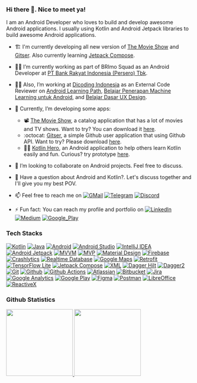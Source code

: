 ### Hi there 👋. Nice to meet ya!

I am an Android Developer who loves to build and develop awesome Android applications. I usually using Kotlin and Android Jetpack libraries to build awesome Android applications.
- :building_construction: I'm currently developing all new version of [The Movie Show](https://github.com/yumtaufikhidayat/the-movie-show-kt) and [Gitser](https://github.com/yumtaufikhidayat/gitser-kt). Also currently learning [Jetpack Compose](https://developer.android.com/develop/ui/compose).
- :technologist: I’m currently working as part of BRImo Squad as an Android Developer at [PT Bank Rakyat Indonesia (Persero) Tbk](https://bri.co.id/).
- :construction_worker_man: Also, I’m working at [Dicoding Indonesia](https://dicoding.com) as an External Code Reviewer on [Android Learning Path](https://www.dicoding.com/learningpaths/7), [Belajar Penerapan Machine Learning untuk Android](https://www.dicoding.com/academies/663), and [Belajar Dasar UX Design](https://www.dicoding.com/academies/335).
- 🌱 Currently, I’m developing some apps:
  - 📽️ [The Movie Show](https://github.com/yumtaufikhidayat/the-movie-show-kt), a catalog application that has a lot of movies and TV shows. Want to try? You can download it [here](https://play.google.com/store/apps/details?id=com.taufik.themovieshow).
  - :octocat: [Gitser](https://github.com/yumtaufikhidayat/gitser-kt), a simple Github user application that using Github API. Want to try? Please download [here](https://play.google.com/store/apps/details?id=com.taufik.gitser).
  - 🦸‍♂️ [Kotlin Hero](https://github.com/yumtaufikhidayat/kotlin-hero), an Android application to help others learn Kotlin easily and fun. Curious? try prototype [here](https://www.figma.com/proto/NwDrgYPehVbxuSRwQNxRfs/Latihan-UX-Designer?node-id=43:590&scaling=scale-down&page-id=37:2&starting-point-node-id=43:590).
  
- 👯 I’m looking to collaborate on Android projects. Feel free to discuss.
- 💬 Have a question about Android and Kotlin?. Let's discuss together and I'll give you my best POV.
- 📫 Feel free to reach me on [![GMail](https://img.shields.io/badge/Gmail-EA4335?style=for-the-badge&logo=gmail&logoColor=white)](mailto:yumtaufikhidayat@gmail.com) [![Telegram](https://img.shields.io/badge/Telegram-26A5E4?style=for-the-badge&logo=telegram&logoColor=white)](https://t.me/yumtaufik) [![Discord](https://img.shields.io/badge/Discord-5865F2?style=for-the-badge&logo=discord&logoColor=white)](https://discordapp.com/users/taufikhidayat#0671)
- ⚡ Fun fact: You can reach my profile and portfolio on
[![LinkedIn](https://img.shields.io/badge/LinkedIn-0A66C2?style=for-the-badge&logo=linkedin&logoColor=white)](https://linkedin.com/in/taufik-hidayat)
[![Medium](https://img.shields.io/badge/Medium-000?style=for-the-badge&logo=medium&logoColor=white)](https://medium.com/@yumtaufikhidayat)
[![Google_Play](https://img.shields.io/badge/Google%20Play-414141?style=for-the-badge&logo=googleplay&logoColor=white)](https://play.google.com/store/apps/dev?id=5667961808037787969)

### Tech Stacks ###
[![Kotlin](https://img.shields.io/badge/Kotlin-7F52FF?style=for-the-badge&logo=kotlin&logoColor=white)](https://kotlinlang.org/)
[![Java](https://img.shields.io/badge/Java-ED8B00?style=for-the-badge&logo=openjdk&logoColor=white)](https://kotlinlang.org/)
[![Android](https://img.shields.io/badge/Android-34A853?style=for-the-badge&logo=android&logoColor=white)](https://developer.android.com/)
[![Android Studio](https://img.shields.io/badge/Android_Studio-3DDC84?style=for-the-badge&logo=androidstudio&logoColor=white)](https://developer.android.com/studio/)
[![IntelliJ IDEA](https://img.shields.io/badge/IntelliJ_IDEA-000000?style=for-the-badge&logo=intellijidea&logoColor=white)](https://www.jetbrains.com/idea/)
[![Android Jetpack](https://img.shields.io/badge/Android_Jetpack-A4C639?style=for-the-badge&logo=android&logoColor=white)](https://developer.android.com/jetpack/)
[![MVVM](https://img.shields.io/badge/MVVM-E62431?style=for-the-badge&logo=android&logoColor=white)](https://developer.android.com/topic/libraries/architecture/viewmodel)
[![MVP](https://img.shields.io/badge/MVP-113155?style=for-the-badge&logo=android&logoColor=white)](https://github.com/raxden/android-mvp)
[![Material Design](https://img.shields.io/badge/Material_Design-757575?style=for-the-badge&logo=materialdesign&logoColor=white)](https://m3.material.io/)
[![Firebase](https://img.shields.io/badge/Firebase-FFA611?style=for-the-badge&logo=firebase&logoColor=white)](https://firebase.google.com/)
[![Crashlytics](https://img.shields.io/badge/Crashlytics-FFA611?style=for-the-badge&logo=firebase&logoColor=white)](https://firebase.google.com/products/crashlytics/)
[![Realtime Database](https://img.shields.io/badge/Realtime_Database-FFA611?style=for-the-badge&logo=firebase&logoColor=white)](https://firebase.google.com/products/realtime-database/)
[![Google Maps](https://img.shields.io/badge/Google_Maps-4285F4?style=for-the-badge&logo=googlemaps&logoColor=white)](https://developers.google.com/maps/)
[![Retrofit](https://img.shields.io/badge/Retrofit-3E4348?style=for-the-badge&logo=square&logoColor=white)](https://square.github.io/retrofit/)
[![TensorFlow Lite](https://img.shields.io/badge/TensorFlow_Lite-FF6F00?style=for-the-badge&logo=tensorflow&logoColor=white)](https://www.tensorflow.org/lite)
[![Jetpack Compose](https://img.shields.io/badge/Jetpack_Compose-4285F4?style=for-the-badge&logo=jetpackcompose&logoColor=white)](https://developer.android.com/jetpack/compose/)
[![XML](https://img.shields.io/badge/XML-0C54C2?style=for-the-badge&logo=xaml&logoColor=white)](https://developer.android.com/reference/android/util/Xml)
[![Dagger Hilt](https://img.shields.io/badge/Dagger_Hilt-0000FF?style=for-the-badge&logo=android&logoColor=white)](https://developer.android.com/training/dependency-injection/hilt-android/)
[![Dagger2](https://img.shields.io/badge/Dagger2-339933?style=for-the-badge&logo=android&logoColor=white)](https://developer.android.com/training/dependency-injection/dagger-android)
[![Git](https://img.shields.io/badge/Git-F05032?style=for-the-badge&logo=git&logoColor=white)](https://git-scm.com/)
[![Github](https://img.shields.io/badge/Github-181717?style=for-the-badge&logo=github&logoColor=white)](https://github.com/)
[![Github Actions](https://img.shields.io/badge/Github_Actions-2088FF?style=for-the-badge&logo=githubactions&logoColor=white)](https://github.com/features/actions/)
[![Atlassian](https://img.shields.io/badge/Atlassian-0052CC?style=for-the-badge&logo=atlassian&logoColor=white)](https://www.atlassian.com/)
[![Bitbucket](https://img.shields.io/badge/Bitbucket-0052CC?style=for-the-badge&logo=bitbucket&logoColor=white)](https://bitbucket.org/)
[![Jira](https://img.shields.io/badge/Jira-0052CC?style=for-the-badge&logo=jira&logoColor=white)](https://jira.atlassian.com/)
[![Google Analytics](https://img.shields.io/badge/Google_Analytics-E37400?style=for-the-badge&logo=googleanalytics&logoColor=white)](https://developers.google.com/analytics/)
[![Google Play](https://img.shields.io/badge/Google_Play-414141?style=for-the-badge&logo=googleplay&logoColor=white)](https://play.google.com/)
[![Figma](https://img.shields.io/badge/Figma-F24E1E?style=for-the-badge&logo=figma&logoColor=white)](https://figma.com/)
[![Postman](https://img.shields.io/badge/Postman-FF6C37?style=for-the-badge&logo=postman&logoColor=white)](https://www.postman.com/)
[![LibreOffice](https://img.shields.io/badge/LibreOffice-18A303?style=for-the-badge&logo=libreoffice&logoColor=white)](https://www.libreoffice.org/)
[![ReactiveX](https://img.shields.io/badge/ReactiveX-B7178C?logo=reactivex&logoColor=fff&style=for-the-badge)](https://reactivex.io/)

### Github Statistics ###
<p align="left">
<a href="https://github.com/yumtaufikhidayat">
  <img height="180em" src="https://github-readme-stats-eight-theta.vercel.app/api?username=yumtaufikhidayat&show_icons=true&theme=radical&include_all_commits=true&count_private=true"/>
  <img height="180em" src="https://github-readme-stats-eight-theta.vercel.app/api/top-langs/?username=yumtaufikhidayat&layout=compact&langs_count=8&theme=radical"/>
</a>
</p>

